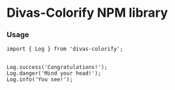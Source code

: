 # Divas-Colorify NPM library

### Usage

```
import { Log } from 'divas-colorify';


Log.success('Congratulations!');
Log.danger('Mind your head!');
Log.info('You see!');


```